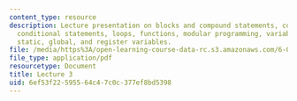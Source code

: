 ```yaml
---
content_type: resource
description: Lecture presentation on blocks and compound statements, control flow,
  conditional statements, loops, functions, modular programming, variable scope, and
  static, global, and register variables.
file: /media/https%3A/open-learning-course-data-rc.s3.amazonaws.com/6-087-practical-programming-in-c-january-iap-2010/6ef53f22595564c47c0c377ef8bd5398_MIT6_087IAP10_lec03.pdf
file_type: application/pdf
resourcetype: Document
title: Lecture 3
uid: 6ef53f22-5955-64c4-7c0c-377ef8bd5398
---
```

